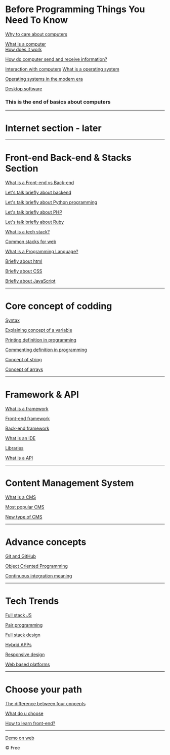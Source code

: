 # Before Programming Things You Need To Know
 
[Why to care about computers ](WhyToCareAboutComputers.md) <br>

[What is a computer ](What_Is_a_computer.md) <br>
[How does it work](How_does_computer_works.md) <br>

[How do computer send and receive information?](hdcsandri.md) <br>

[Interaction with computers](CWC.md)
[What is a operating system](OS.md) <br>

[Operating systems in the modern era](osime.md) <br>

[Desktop software](ds.md) <br>

### This is the end of basics about computers
<hr>

# Internet section - later
<hr>

# Front-end Back-end & Stacks  Section
[What is a Front-end vs Back-end](WisF&B.md)

[Let's talk briefly about backend](Letstalkaboutbackend.md)

[Let's talk briefly about Python programming](LetsTalkAboutPython.md)

[Let's talk briefly about PHP](phpLanguage.md)

[Let's talk briefly about Ruby](Ruby.md)

[What is a tech stack?](Techstack.md)

[Common stacks for web](commonSTACKSforWeb.md)

[What is a Programming Language?](whatisaprogramminglanguage.md)

[Briefly about html](HTMLB.md)

[Briefly about CSS](CSSB.md)

[Briefly about JavaScript](JSB.md)

<hr>

# Core concept of codding

[Syntax](syntax.md)

[Explaining concept of a variable](variable0.md)

[Printing definition in programming](printing0.md)

[Commenting definition in programming](commenting0.md)

[Concept of string](string0.md)

[Concept of arrays](arrays0.md)

<hr>

# Framework & API


[What is a framework](w_framework.md)

[Front-end framework](fr_end.md)

[Back-end framework](b_end.md)

[What is an IDE](ide.md)

[Libraries](libraries0.md)

[What is a API](api1.md)

<hr>

# Content Management System

[What is a CMS](cms0.md)

[Most popular CMS](big_cms.md)

[New type of CMS](new_cms.md)

<hr>

# Advance concepts

[Git and GitHub](git_github.md)

[Object Oriented Programming](oop.md)

[Continuous integration meaning](conint.md)

<hr>

# Tech Trends

[Full stack JS](fullstackjs.md)

[Pair programming](pairpro.md)

[Full stack design](fullstackdesign.md)

[Hybrid APPs](hybridapps.md)

[Responsive design](responsivedesign.md)

[Web based platforms](wbp.md)

<hr>

# Choose your path 

[The difference between four concepts](dbfc.md)


[What do u choose](hduc.md)

[How to learn front-end?](htlf.md)


<hr>


[Demo on web](https://wikicrafter.github.io/BPTYNTK/)
 <footer>
        <p>&copy; Free   </p>
  </footer>
